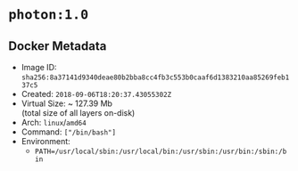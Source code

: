 # `photon:1.0`

## Docker Metadata

- Image ID: `sha256:8a37141d9340deae80b2bba8cc4fb3c553b0caaf6d1383210aa85269feb137c5`
- Created: `2018-09-06T18:20:37.43055302Z`
- Virtual Size: ~ 127.39 Mb  
  (total size of all layers on-disk)
- Arch: `linux`/`amd64`
- Command: `["/bin/bash"]`
- Environment:
  - `PATH=/usr/local/sbin:/usr/local/bin:/usr/sbin:/usr/bin:/sbin:/bin`
